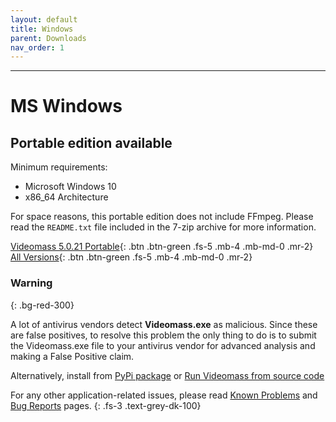 ```yaml
---
layout: default
title: Windows
parent: Downloads
nav_order: 1
---
```


---

# MS Windows

## Portable edition available

Minimum requirements:
- Microsoft Windows 10
- x86_64 Architecture

For space reasons, this portable edition does not include FFmpeg. Please read 
the `README.txt` file included in the 7-zip archive for more information.
  
[Videomass 5.0.21 Portable](https://github.com/jeanslack/Videomass/releases/download/v5.0.21/Videomass-v5.0.21_x86_64-portable.7z){: .btn .btn-green .fs-5 .mb-4 .mb-md-0 .mr-2} 
[All Versions](https://github.com/jeanslack/Videomass/releases){: .btn .btn-green .fs-5 .mb-4 .mb-md-0 .mr-2}     

### Warning
{: .bg-red-300}

A lot of antivirus vendors detect **Videomass.exe** as malicious. 
Since these are false positives, to resolve this problem the only thing to do is 
to submit the Videomass.exe file to your antivirus vendor for advanced analysis 
and making a False Positive claim. 

Alternatively, install from [PyPi package](Python_Package) or [Run Videomass from source code](https://github.com/jeanslack/Videomass/wiki/Run-Videomass-from-source-code) 


For any other application-related issues, please read 
[Known Problems](../../known_problems) and [Bug Reports](../Bugs) pages.
{: .fs-3 .text-grey-dk-100} 
